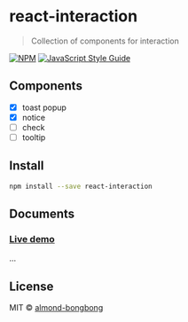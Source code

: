 # react-interaction

> Collection of components for interaction

[![NPM](https://img.shields.io/npm/v/react-interaction.svg)](https://www.npmjs.com/package/react-interaction) [![JavaScript Style Guide](https://img.shields.io/badge/code_style-standard-brightgreen.svg)](https://standardjs.com)

## Components

- [x] toast popup
- [x] notice
- [ ] check
- [ ] tooltip

## Install

```bash
npm install --save react-interaction
```

## Documents

### [Live demo](https://www.naver.com)

...

## License

MIT © [almond-bongbong](https://github.com/almond-bongbong)

